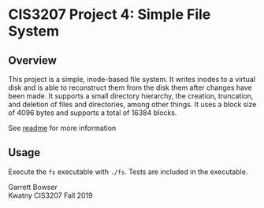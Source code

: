 # CIS3207 Project 4: Simple File System

## Overview
This project is a simple, inode-based file system. It writes inodes to a virtual disk and is able to reconstruct them from the disk them after changes have been made.  It supports a small directory hierarchy, the creation, truncation, and deletion of files and directories, among other things. It uses a block size of 4096 bytes and supports a total of 16384 blocks.

See [readme](https://github.com/tuh37046/CIS3207/blob/master/P4_File_System/readme.pdf) for more information<br>

## Usage

Execute the `fs` executable with `./fs`. Tests are included in the executable.



Garrett Bowser <br>
Kwatny CIS3207 Fall 2019
